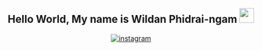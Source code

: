 <div align="center">
<h2> Hello World, My name is Wildan Phidrai-ngam <img src="https://github.com/abdoachhoubi/abdoachhoubi/blob/main/gifs/Hi.gif" width="30"></h2>

<a href="https://instagram.com/wildannnnnn._?igshid=YmMyMTA2M2Y=" target="_blank">
<img src=https://img.shields.io/badge/instagram-%ff5851db.svg?color=C13584&style=for-the-badge&logo=instagram&logoColor=white alt=instagram style="margin-bottom: 5px;" />
</a>




</div>
